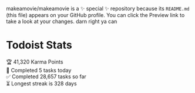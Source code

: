 makeamovie/makeamovie is a ✨ special ✨ repository because its `README.md` (this file) appears on your GitHub profile.
You can click the Preview link to take a look at your changes. darn right ya can

# Todoist Stats

<!-- TODO-IST:START -->
🏆  41,320 Karma Points           
🌸  Completed 5 tasks today           
✅  Completed 28,657 tasks so far           
⏳  Longest streak is 328 days
<!-- TODO-IST:END -->